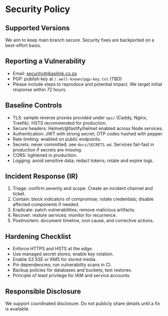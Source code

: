 
# Security Policy


## Supported Versions

We aim to keep main branch secure. Security fixes are backported on a best-effort basis.


## Reporting a Vulnerability

- Email: [security@ikasilink.co.za](mailto:security@ikasilink.co.za)
- PGP: publish key at `/.well-known/pgp-key.txt` (TBD)
- Please include steps to reproduce and potential impact. We target initial response within 72 hours.


## Baseline Controls

- TLS: sample reverse proxies provided under `ops/` (Caddy, Nginx, Traefik). HSTS recommended for production.
- Secure headers: Helmet/@fastify/helmet enabled across Node services.
- Authentication: JWT with strong secret; OTP codes hashed with pepper.
- Rate limiting: enabled on public endpoints.
- Secrets: never committed; see `docs/SECRETS.md`. Services fail-fast in production if secrets are missing.
- CORS: tightened in production.
- Logging: avoid sensitive data; redact tokens; rotate and expire logs.


## Incident Response (IR)

1. Triage: confirm severity and scope. Create an incident channel and ticket.
2. Contain: block indicators of compromise; rotate credentials; disable affected components if needed.
3. Eradicate: patch vulnerabilities; remove malicious artifacts.
4. Recover: restore services; monitor for recurrence.
5. Postmortem: document timeline, root cause, and corrective actions.


## Hardening Checklist

- Enforce HTTPS and HSTS at the edge.
- Use managed secret stores; enable key rotation.
- Enable S3 SSE or KMS for stored media.
- Pin dependencies; run vulnerability scans in CI.
- Backup policies for databases and buckets; test restores.
- Principle of least privilege for IAM and service accounts.


## Responsible Disclosure

We support coordinated disclosure. Do not publicly share details until a fix is available.
